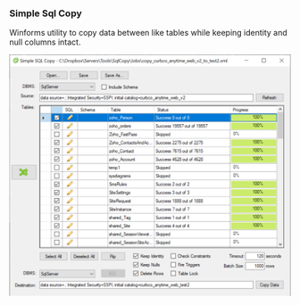 ### Simple Sql Copy 
Winforms utility to copy data between like tables while keeping identity and null columns intact. 

![alt text](SimpleSqlCopy.png "Title")

